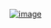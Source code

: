 [![image](https://github.com/wow2658/CodingTest/assets/34699039/c56e2f03-2859-4f76-9176-8549ad0e76d2)](https://www.acmicpc.net/problem/1197)